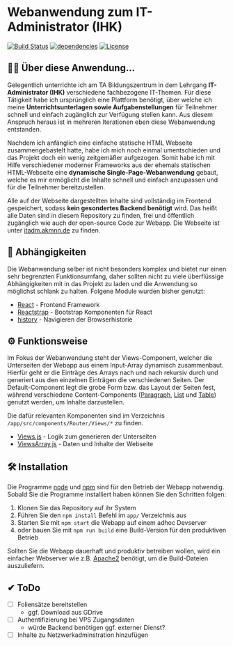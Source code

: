 # Webanwendung zum IT-Administrator (IHK)
[![Build Status](https://travis-ci.org/redii/itadm-webapp.svg?branch=master)](https://travis-ci.org/redii/itadm)
[![dependencies](https://david-dm.org/redii/itadm.svg)](https://david-dm.org/)
[![License](https://img.shields.io/badge/License-Apache%202.0-blue.svg)](https://opensource.org/licenses/Apache-2.0)

## 👨‍🎓 Über diese Anwendung...
Gelegentlich unterrichte ich am TA Bildungszentrum in dem Lehrgang **IT-Administrator (IHK)** verschiedene fachbezogene IT-Themen. Für diese Tätigkeit habe ich ursprünglich eine Plattform benötigt, über welche ich meine **Unterrichtsunterlagen sowie Aufgabenstellungen** für Teilnehmer schnell und einfach zugänglich zur Verfügung stellen kann. Aus diesem Anspruch heraus ist in mehreren Iterationen eben diese Webanwendung entstanden.

Nachdem ich anfänglich eine einfache statische HTML Webseite zusammengebastelt hatte, habe ich mich noch einmal umentschieden und das Projekt doch ein wenig zeitgemäßer aufgezogen. Somit habe ich mit Hilfe verschiedener moderner Frameworks aus der ehemals statischen HTML-Webseite eine **dynamische Single-Page-Webanwendung** gebaut, welche es mir ermöglicht die Inhalte schnell und einfach anzupassen und für die Teilnehmer bereitzustellen.

Alle auf der Webseite dargestellten Inhalte sind vollständig im Frontend gespeichert, sodass **kein gesondertes Backend benötigt** wird. Das heißt alle Daten sind in diesem Repository zu finden, frei und öffentlich zugänglich wie auch der open-source Code zur Webapp. Die Webseite ist unter [itadm.akmnn.de](https://itadm.akmnn.de) zu finden.

## 🚀 Abhängigkeiten
Die Webanwendung selber ist nicht besonders komplex und bietet nur einen sehr begrenzten Funktionsumfang, daher sollten nicht zu viele überflüssige Abhängigkeiten mit in das Projekt zu laden und die Anwendung so möglichst schlank zu halten. Folgene Module wurden bisher genutzt:
- [React](https://reactjs.org/) - Frontend Framework
- [Reactstrap](https://reactstrap.github.io/) - Bootstrap Komponenten für React
- [history](https://www.npmjs.com/package/history) - Navigieren der Browserhistorie

## ⚙ Funktionsweise
Im Fokus der Webanwendung steht der Views-Component, welcher die Unterseiten der Webapp aus einem Input-Array dynamisch zusammenbaut. Hierfür geht er die Einträge des Arrays nach und nach rekursiv durch und generiert aus den einzelnen Einträgen die verschiedenen Seiten. Der Default-Component legt die grobe Form bzw. das Layout der Seiten fest, während verschiedene Content-Components ([Paragraph](https://github.com/redii/itadm/blob/master/app/src/components/Router/Views/Default/Paragraph/Paragraph.js), [List](https://github.com/redii/itadm/blob/master/app/src/components/Router/Views/Default/List/List.js) und [Table](https://github.com/redii/itadm/blob/master/app/src/components/Router/Views/Default/Table/Table.js)) genutzt werden, um Inhalte darzustellen.

Die dafür relevanten Komponenten sind im Verzeichnis ```/app/src/components/Router/Views/*``` zu finden.
- [Views.js](https://github.com/redii/itadm/blob/master/app/src/components/Router/Views/Views.js) - Logik zum generieren der Unterseiten
- [ViewsArray.js](https://github.com/redii/itadm/blob/master/app/src/components/Router/Views/ViewsArray.js) - Daten und Inhalte der Webseite

## 🛠 Installation
Die Programme [node](https://nodejs.org/de/) und [npm](https://www.npmjs.com/) sind für den Betrieb der Webapp notwendig. Sobald Sie die Programme installiert haben können Sie den Schritten folgen:

1. Klonen Sie das Repository auf ihr System
2. Führen Sie den ```npm install``` Befehl im ```app/``` Verzeichnis aus
3. Starten Sie mit ```npm start``` die Webapp auf einem adhoc Devserver
4. oder bauen Sie mit ```npm run build``` eine Build-Version für den produktiven Betrieb

Sollten Sie die Webapp dauerhaft und produktiv betreiben wollen, wird ein einfacher Webserver wie z.B. [Apache2](https://httpd.apache.org/) benötigt, um die Build-Dateien auszuliefern.

## ✔ ToDo
- [ ] Foliensätze bereitstellen
  - ggf. Download aus GDrive
- [ ] Authentifizierung bei VPS Zugangsdaten
  - würde Backend benötigen ggf. externer Dienst?
- [ ] Inhalte zu Netzwerkadminstration hinzufügen
